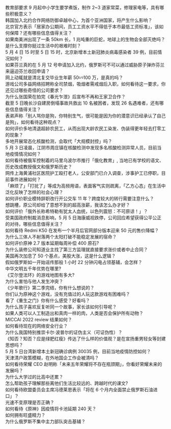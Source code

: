教育部要求 9 月起中小学生要学煮饭，制作 2~3 道家常菜，修理家电等，具有哪些积极意义？  
韩国加入北约合作网络防御卓越中心，为首个亚洲国家，将产生什么影响？  
北京官方表示「居家办公期间，员工工资水平不得低于本市最低工资标准」，该如何保障？还有哪些信息值得关注？  
如果南美洲出现了一条 50km 长，1 兆吨重的巨蛇，地球上的生物会全部灭绝吗？  
是什么支撑你挺过生活中的艰难时刻？  
5 月 4 日 15 时至 5 日 15 时，北京新增本土新冠肺炎病毒感染者 39 例，目前情况如何？  
如果芬兰真的在 5 月 12 号申请加入北约，俄罗斯可不可以通过威胁原子弹炸芬兰来逼迫芬兰收回申请？  
网上动辄就是清北复交毕业生年薪 50∽100 万，是真的吗？  
游戏公司多益网络招聘称全司禁烟，吸烟者需戒烟后入职，如何看待这一要求，你还见过哪些奇怪的公司要求？  
为什么张国荣在拍完《春光乍泄》后宣布不再和王家卫合作？  
截至 5 日晚长沙自建房倒塌事故共救出 10 名被困者，发现 26 名遇难者，还有哪些信息值得关注？  
表弟声称「别人骂你是狗，你特别生气，很可能是因为你的潜意识已经承认了自己是狗」，如何看待这种观点？  
如何评价多地清退超龄农民工，从而出现大龄农民工染发、伪装得更年轻去打零工的现象？  
多地开展常态化核酸检测，会取代「大规模封控」吗？  
5 月 3 日凌晨，江阴市周庄镇在核酸检测中发现多名核酸检测异常人员，目前当地疫情情况如何？  
如何看待被俄军控制着的马里乌波尔市推行「俄化教育」, 当地已有学校的语文、历史改成教授俄文和俄罗斯历史？  
网传上海黄浦社区医院护工殴打老人，公安部门已介入调查，涉事护工已停职，目前事件进展如何？  
「麻烦了」「打扰了」等成为高频用语，表面客气实则疏离，「乙方心态」在生活中泛化反映了怎样的社会心理？  
如何评价职业模特辞职改行开公交车 11 年？跨度较大的转行需要注意什么？  
想跳槽，原公司却给了意想不到的超高涨薪，我该怎么办才好？  
如何评价「俄外长称希特勒有犹太人血统，以色列震怒：不可原谅！」？  
受美国政府制裁消息影响，5 月 5 日海康威视跌停，公司回应希望获得公平公正的对待，哪些信息值得关注？  
如何看待 Redmi K50 在发布一个半月后官网部分版本迎来 50 元的售价降幅？  
为什么三体人不射落两个太阳打破不能稳定发展的宿命？  
如何评价原神 2.7 版本延期每周补偿 400 原石?  
为什么装修公司知道业主找了第三方监理就直接要求涨价或者中止合同？  
美国再次加息了 50 个基点，美股大涨，这是什么逻辑？  
假如俄罗斯如一开始谣传那般 1 小时 22 分钟闪电占领基辅，会怎样？  
中华文明五千年优势在哪里?  
《艾尔登法环》的游戏地图有多大?  
为什么害怕与他人发生冲突？  
《少年歌行》第二季完结，你有什么想说的？  
你们认为原神这个游戏，没有充值过的人玩这款游戏有困难吗？  
看了《重生之门》你有什么感受？好看吗？  
为什么孩子喜欢反复听同一个故事，家长该如何引导呢？  
如果人类可以人工制造出和真肉一样的肉，人类是否会保护所有动物？  
MICCAI 2022 review 结果如何？  
如何看待现在的网络安全行业？  
为什么我国特别推崇卡尔·波普尔的证伪主义（可证伪性）？  
《知否？知否？应是绿肥红瘦》传达了什么样的价值观？是在宣扬重男轻女等封建思想吗？  
5 月 5 日台湾新增本土新冠确诊病例 30035 例，目前当地疫情防控如何？  
天津清户政策模糊，在外地国企工作会被清吗？  
如何看待荣耀 CEO 赵明称「未来五年荣耀将不存在瓶颈期」，你看好荣耀未来的发展吗？  
为什么大学过的比高中还累？  
怎么帮助孩子理解那些离他们生活比较远的、跨越时代的课文?  
如何看待欧盟委员会主席冯德莱恩表示「将在 6 个月内全面禁止俄罗斯石油进口」？  
光速不变原理是否正确？  
如何看待《原神》因疫情将卡池延期 240 天？  
如何拥有旺盛精力？  
为什么俄罗斯不集中主力部队突击基辅？  
